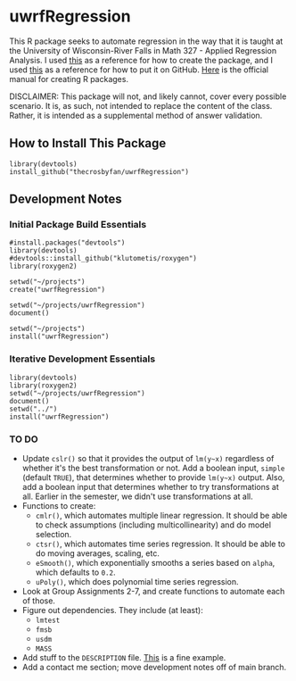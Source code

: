 # uwrfRegression

This R package seeks to automate regression in the way that it is taught at the University of Wisconsin-River Falls in Math 327 - Applied Regression Analysis. I used [this](https://hilaryparker.com/2014/04/29/writing-an-r-package-from-scratch/) as a reference for how to create the package, and I used [this](http://kbroman.org/pkg_primer/pages/github.html) as a reference for how to put it on GitHub. [Here](https://cran.r-project.org/doc/manuals/R-exts.html) is the official manual for creating R packages.

DISCLAIMER: This package will not, and likely cannot, cover every possible scenario. It is, as such, not intended to replace the content of the class. Rather, it is intended as a supplemental method of answer validation.

## How to Install This Package

    library(devtools)
    install_github("thecrosbyfan/uwrfRegression")

## Development Notes

### Initial Package Build Essentials

    #install.packages("devtools")
    library(devtools)
    #devtools::install_github("klutometis/roxygen")
    library(roxygen2)

    setwd("~/projects")
    create("uwrfRegression")

    setwd("~/projects/uwrfRegression")
    document()

    setwd("~/projects")
    install("uwrfRegression")

### Iterative Development Essentials

    library(devtools)
    library(roxygen2)
    setwd("~/projects/uwrfRegression")
    document()
    setwd("../")
    install("uwrfRegression")

### TO DO

- Update ``cslr()`` so that it provides the output of ``lm(y~x)`` regardless of whether it's the best transformation or not. Add a boolean input, ``simple`` (default ``TRUE``), that determines whether to provide ``lm(y~x)`` output. Also, add a boolean input that determines whether to try transformations at all. Earlier in the semester, we didn't use transformations at all.
- Functions to create:
  - ``cmlr()``, which automates multiple linear regression. It should be able to check assumptions (including multicollinearity) and do model selection.
  - ``ctsr()``, which automates time series regression. It should be able to do moving averages, scaling, etc.
  - ``eSmooth()``, which exponentially smooths a series based on ``alpha``, which defaults to ``0.2``.
  - ``uPoly()``, which does polynomial time series regression.
- Look at Group Assignments 2-7, and create functions to automate each of those.
- Figure out dependencies. They include (at least):
  - ``lmtest``
  - ``fmsb``
  - ``usdm``
  - ``MASS``
- Add stuff to the ``DESCRIPTION`` file. [This](https://github.com/klutometis/roxygen/blob/master/DESCRIPTION) is a fine example.
- Add a contact me section; move development notes off of main branch.

